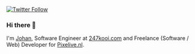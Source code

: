 <p>
  <a href="https://twitter.com/johanvdm1992">
    <img alt="Twitter Follow" src="https://img.shields.io/twitter/follow/johanvdm1992?style=for-the-badge">
  </a>
</p>


### Hi there 👋

I'm [Johan](https://www.pixelive.nl), Software Engineer at [247kooi.com](https://247kooi.com) and Freelance (Software / Web) Developer for [Pixelive.nl](https://www.pixelive.nl).
